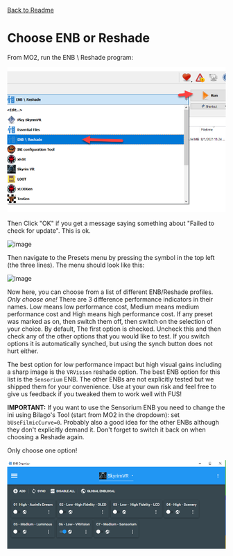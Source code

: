 [Back to Readme](https://github.com/Kvitekvist/FUS/blob/main/README.md)

# Choose ENB or Reshade
From MO2, run the ENB \ Reshade program:

![image](https://github.com/Kvitekvist/FUS/blob/main/images/enb.png?raw=true)

Then Click "OK" if you get a message saying something about "Failed to check for update". This is ok.

![image](https://i.ibb.co/P5mpMfH/enb2.jpg)

Then navigate to the Presets menu by pressing the symbol in the top left (the three lines). The menu should look like this:

![image](https://i.ibb.co/YkFSZJ1/enb3.jpg)

Now here, you can choose from a list of different ENB/Reshade profiles. _Only choose one!_ There are 3 difference performance indicators in their names. Low means low performance cost, Medium means medium performance cost and High means high performance cost. 
If any preset was marked as on, then switch them off, then switch on the selection of your choice. By default, The first option is checked. Uncheck this and then check any of the other options that you would like to test. If you switch options it is automatically synched, but using the synch button does not hurt either.

The best option for low performance impact but high visual gains including a sharp image is the `VRVision` reshade option. The best ENB option for this list is the `Sensorium` ENB. The other ENBs are not explicitly tested but we shipped them for your convenience. Use at your own risk and feel free to give us feedback if you tweaked them to work well with FUS!

**IMPORTANT:** If you want to use the Sensorium ENB you need to change the ini using Bilago's Tool (start from MO2 in the dropdown): set `bUseFilmicCurve=0`. Probably also a good idea for the other ENBs although they don't explicitly demand it. Don't forget to switch it back on when choosing a Reshade again.

Only choose one option!

![image](https://github.com/Kvitekvist/FUS/blob/main/images/enb%20selection.png?raw=true)